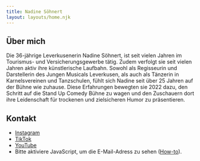```yaml
---
title: Nadine Söhnert
layout: layouts/home.njk
---
```


## Über mich 

Die 36-jährige Leverkusenerin Nadine Söhnert, ist seit vielen Jahren im Tourismus- und Versicherungsgewerbe tätig. Zudem verfolgt sie seit vielen Jahren aktiv ihre künstlerische Laufbahn. Sowohl als Regisseurin und Darstellerin des Jungen Musicals Leverkusen, als auch als Tänzerin in Karnelsvereinen und Tanzschulen, fühlt sich Nadine seit über 25 Jahren auf der Bühne wie zuhause. Diese Erfahrungen bewegten sie 2022 dazu, den Schritt auf die Stand Up Comedy Bühne zu wagen und den Zuschauern dort ihre Leidenschaft für trockenen und zielsicheren Humor zu präsentieren.

## Kontakt

<div class="contacts">

<ul>
<li>
<a href="https://instagram.com/nadinesoehnert" target="_blank" rel="noopener noreferrer">Instagram</a>
</li>
<li>
<a href="https://tiktok.com/@nadinesoehnert" target="_blank" rel="noopener noreferrer">TikTok</a>
</li>
<li>
<a href="https://www.youtube.com/@nadinesoehnert" target="_blank" rel="noopener noreferrer">YouTube</a>
</li>
<li>
<script type="text/javascript"><!--/* Generated by www.email-encoder.com */
for(var prbcjp=["TQ","Zg","IA","aA","bg","aA","Lg","aQ","cg","bA","ZQ","aQ","Ig","PA","dA","bA","eQ","cg","bQ","Og","Pg","dA","ZA","ZQ","YQ","Pg","YQ","Lw","YQ","bw","ZQ","aA","LQ","cw","bw","PA","bw","bg","PQ","RQ","bw","Lg","YQ","YQ","ZQ","Ig","QA"],obielm=[39,6,2,3,22,21,32,41,24,12,23,11,35,43,13,42,27,4,9,15,36,25,33,20,10,46,45,44,40,14,5,29,38,18,19,0,30,16,7,37,31,17,28,1,34,8,26],fwrblt=new Array,i=0;i<obielm.length;i++)fwrblt[obielm[i]]=prbcjp[i];for(var i=0;i<fwrblt.length;i++)document.write(atob(fwrblt[i]+"=="));
// --></script><noscript>Bitte aktiviere JavaScript, um die E-Mail-Adress zu sehen (<a href="https://www.email-encoder.com/enablejs/" target="_blank" rel="noopener noreferrer">How-to</a>).</noscript>
</li>
</ul>

</div>